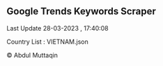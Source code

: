 

## Google Trends Keywords Scraper 
 
Last Update 28-03-2023 , 17:40:08

Country List :
VIETNAM.json



© Abdul Muttaqin 
